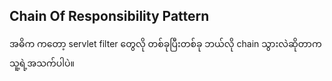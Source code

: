 ## Chain Of Responsibility Pattern
အဓိက ကတော့ servlet filter တွေလို တစ်ခုပြီးတစ်ခု ဘယ်လို chain သွားလဲဆိုတာက သူ့ရဲ့အသက်ပါပဲ။
